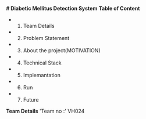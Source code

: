**# Diabetic Mellitus Detection System**
**Table of Content**
  - 1. Team Details
  - 2. Problem Statement
  - 3. About the project(MOTIVATION)
  - 4. Technical Stack
  - 5. Implemantation
  - 6. Run
  - 7. Future

**Team Details**
  'Team no :' VH024
  

